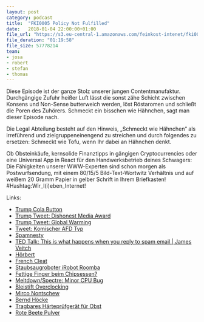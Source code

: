 ```yaml
---
layout: post
category: podcast
title:  "FKI0005 Policy Not Fulfilled"
date:   2018-01-04 22:00:00+01:00
file_url: "https://s3.eu-central-1.amazonaws.com/feinkost-intenet/fki0005.mp3"
file_duration: "01:19:58"
file_size: 57778214
team:
- josa
- robert
- stefan
- thomas
---
```


Diese Episode ist der ganze Stolz unserer jungen Contentmanufaktur. Durchgängige Zufuhr heißer Luft lässt die sonst zähe Schicht zwischen Konsens und Non-Sense butterweich werden, löst Röstaromen und schließt die Poren des Zuhörers. Schmeckt ein bisschen wie Hähnchen, sagt man dieser Episode nach.

Die Legal Abteilung besteht auf den Hinweis, „Schmeckt wie Hähnchen“ als irreführend und zielgruppeneinengend zu streichen und durch folgendes zu ersetzen: Schmeckt wie Tofu, wenn Ihr dabei an Hähnchen denkt.

Ob Obsteinkäufe, kernsolide Finanztipps in gängigen Cryptocurrencies oder eine Universal App in React für den Handwerksbetrieb deines Schwagers: Die Fähigkeiten unserer WWW-Experten sind schon morgen als Postwurfsendung, mit einem 80/15/5 Bild-Text-Wortwitz Verhältnis und auf weißem 20 Gramm Papier in gelber Schrift in Ihrem Briefkasten! #Hashtag:Wir_l(i)eben_Internet!

Links:


- [Trump Cola Button](http://time.com/4758059/donald-trump-coke-nuclear-button/)
- [Trump Tweet: Dishonest Media Award](https://twitter.com/realDonaldTrump/status/948359545767841792)
- [Trump Tweet: Global Warming](https://twitter.com/realDonaldTrump/status/946531657229701120)
- [Tweet: Komischer AFD Typ](http://www.spiegel.de/politik/deutschland/jens-maier-hetzt-gegen-noah-becker-afd-streitet-ueber-rassistischen-tweet-a-1186182.html)
- [Spamnesty](https://spa.mnesty.com/)
- [TED Talk: This is what happens when you reply to spam email | James Veitch](https://www.youtube.com/watch?v=_QdPW8JrYzQ)
- [Hörbert](https://de-de.hoerbert.com/)
- [French Cleat](https://www.google.de/search?q=French+Cleat)
- [Staubsaugroboter iRobot Roomba](https://www.irobot.de/)
- [Fettige Finger beim Chipsessen?](https://www.gutefrage.net/frage/chips-essen---fettige-finger)
- [Meltdown/Spectre: Minor CPU Bug](https://www.heise.de/newsticker/meldung/Bug-in-aktuellen-Intel-Prozessoren-macht-die-Runde-3755660.html)
- [Bleistift Overclocking](http://www.pc-erfahrung.de/prozessor/cpu-overclocking/overclocking-athlon-k7-thunderbird.html)
- [Mirco Nontschew](https://de.wikipedia.org/wiki/Mirco_Nontschew)
- [Bernd Höcke](http://www.stupidedia.org/stupi/Bernd_H%C3%B6cke)
- [Tragbares Härteprüfgerät für Obst](https://de.aliexpress.com/item/portable-hardness-tester-for-fruit-maturity-tester-Handheld-Fruit-Hardness-Tester-and-some-vegetable-hardness-testing/32723145569.html)
- [Rote Beete Pulver](https://www.amazon.de/Eder-Gew%C3%BCrze-Rote-Beete-Pulver/dp/B0052C1QDG/ref=sr_1_12?ie=UTF8&qid=1515357336&sr=8-12&keywords=rote+beete+pulver)
